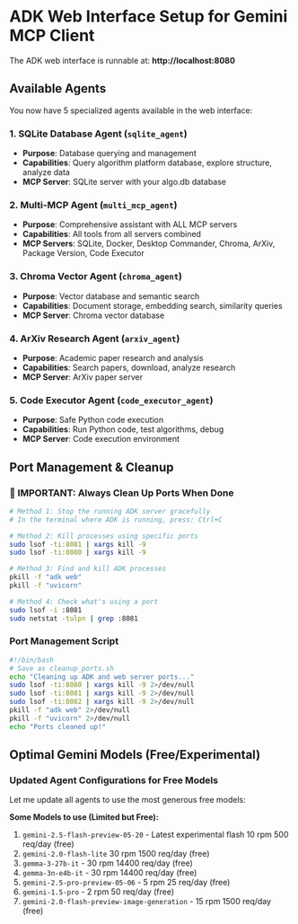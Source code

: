 # ADK Web Interface Setup for Gemini MCP Client

The ADK web interface is runnable at: **http://localhost:8080**

## Available Agents

You now have 5 specialized agents available in the web interface:

### 1. **SQLite Database Agent** (`sqlite_agent`)
- **Purpose**: Database querying and management
- **Capabilities**: Query algorithm platform database, explore structure, analyze data
- **MCP Server**: SQLite server with your algo.db database

### 2. **Multi-MCP Agent** (`multi_mcp_agent`)
- **Purpose**: Comprehensive assistant with ALL MCP servers
- **Capabilities**: All tools from all servers combined
- **MCP Servers**: SQLite, Docker, Desktop Commander, Chroma, ArXiv, Package Version, Code Executor

### 3. **Chroma Vector Agent** (`chroma_agent`)
- **Purpose**: Vector database and semantic search
- **Capabilities**: Document storage, embedding search, similarity queries
- **MCP Server**: Chroma vector database

### 4. **ArXiv Research Agent** (`arxiv_agent`)
- **Purpose**: Academic paper research and analysis
- **Capabilities**: Search papers, download, analyze research
- **MCP Server**: ArXiv paper server

### 5. **Code Executor Agent** (`code_executor_agent`)
- **Purpose**: Safe Python code execution
- **Capabilities**: Run Python code, test algorithms, debug
- **MCP Server**: Code execution environment

## Port Management & Cleanup

### 🚨 IMPORTANT: Always Clean Up Ports When Done

```bash
# Method 1: Stop the running ADK server gracefully
# In the terminal where ADK is running, press: Ctrl+C

# Method 2: Kill processes using specific ports
sudo lsof -ti:8081 | xargs kill -9
sudo lsof -ti:8080 | xargs kill -9

# Method 3: Find and kill ADK processes
pkill -f "adk web"
pkill -f "uvicorn"

# Method 4: Check what's using a port
sudo lsof -i :8081
sudo netstat -tulpn | grep :8081
```

### Port Management Script
```bash
#!/bin/bash
# Save as cleanup_ports.sh
echo "Cleaning up ADK and web server ports..."
sudo lsof -ti:8080 | xargs kill -9 2>/dev/null
sudo lsof -ti:8081 | xargs kill -9 2>/dev/null
sudo lsof -ti:8082 | xargs kill -9 2>/dev/null
pkill -f "adk web" 2>/dev/null
pkill -f "uvicorn" 2>/dev/null
echo "Ports cleaned up!"
```

## Optimal Gemini Models (Free/Experimental)

### Updated Agent Configurations for Free Models

Let me update all agents to use the most generous free models:

**Some Models to use (Limited but Free):**
1. `gemini-2.5-flash-preview-05-20` - Latest experimental flash 10 rpm 500 req/day (free)
2. `gemini-2.0-flash-lite` 30 rpm 1500 req/day (free)
2. `gemma-3-27b-it` - 30 rpm 14400 req/day (free)
3. `gemma-3n-e4b-it` - 30 rpm 14400 req/day (free)
4. `gemini-2.5-pro-preview-05-06` - 5 rpm 25 req/day (free)
5. `gemini-1.5-pro` - 2 rpm 50 req/day (free)
6. `gemini-2.0-flash-preview-image-generation` - 15 rpm 1500 req/day (free)